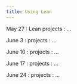 ```yaml
---
title: Using Lean
---
```


May 27
: Lean projects
  : ...

June 3
: projects
  : ...

June 10
: projects
  : ...

June 17
: projects
  : ...

June 24
: projects
  : ...
